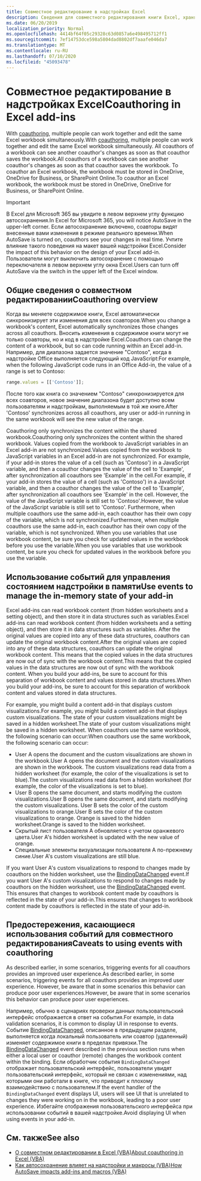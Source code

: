 ```yaml
---
title: Совместное редактирование в надстройках Excel
description: Сведения для совместного редактирования книги Excel, хранящейся в OneDrive, OneDrive для бизнеса или SharePoint Online.
ms.date: 06/20/2019
localization_priority: Normal
ms.openlocfilehash: 4414bf64f05c29328c63d0857a6e498495712ff1
ms.sourcegitcommit: 7ef14753dce598a5804dad8802df7aaafe046da7
ms.translationtype: MT
ms.contentlocale: ru-RU
ms.lasthandoff: 07/10/2020
ms.locfileid: "45093478"
---
```

# <a name="coauthoring-in-excel-add-ins"></a><span data-ttu-id="19f56-103">Совместное редактирование в надстройках Excel</span><span class="sxs-lookup"><span data-stu-id="19f56-103">Coauthoring in Excel add-ins</span></span>  

<span data-ttu-id="19f56-104">With [coauthoring](https://support.office.com/article/Collaborate-on-Excel-workbooks-at-the-same-time-with-co-authoring-7152aa8b-b791-414c-a3bb-3024e46fb104), multiple people can work together and edit the same Excel workbook simultaneously.</span><span class="sxs-lookup"><span data-stu-id="19f56-104">With [coauthoring](https://support.office.com/article/Collaborate-on-Excel-workbooks-at-the-same-time-with-co-authoring-7152aa8b-b791-414c-a3bb-3024e46fb104), multiple people can work together and edit the same Excel workbook simultaneously.</span></span> <span data-ttu-id="19f56-105">All coauthors of a workbook can see another coauthor's changes as soon as that coauthor saves the workbook.</span><span class="sxs-lookup"><span data-stu-id="19f56-105">All coauthors of a workbook can see another coauthor's changes as soon as that coauthor saves the workbook.</span></span> <span data-ttu-id="19f56-106">To coauthor an Excel workbook, the workbook must be stored in OneDrive, OneDrive for Business, or SharePoint Online.</span><span class="sxs-lookup"><span data-stu-id="19f56-106">To coauthor an Excel workbook, the workbook must be stored in OneDrive, OneDrive for Business, or SharePoint Online.</span></span>

> [!IMPORTANT]
> <span data-ttu-id="19f56-107">В Excel для Microsoft 365 вы увидите в левом верхнем углу функцию автосохранения.</span><span class="sxs-lookup"><span data-stu-id="19f56-107">In Excel for Microsoft 365, you will notice AutoSave in the upper-left corner.</span></span> <span data-ttu-id="19f56-108">Если автосохранение включено, соавторы видят внесенные вами изменения в режиме реального времени.</span><span class="sxs-lookup"><span data-stu-id="19f56-108">When AutoSave is turned on, coauthors see your changes in real time.</span></span> <span data-ttu-id="19f56-109">Учтите влияние такого поведения на макет вашей надстройки Excel.</span><span class="sxs-lookup"><span data-stu-id="19f56-109">Consider the impact of this behavior on the design of your Excel add-in.</span></span> <span data-ttu-id="19f56-110">Пользователи могут выключить автосохранение с помощью переключателя в левом верхнем углу окна Excel.</span><span class="sxs-lookup"><span data-stu-id="19f56-110">Users can turn off AutoSave via the switch in the upper left of the Excel window.</span></span>

## <a name="coauthoring-overview"></a><span data-ttu-id="19f56-111">Общие сведения о совместном редактировании</span><span class="sxs-lookup"><span data-stu-id="19f56-111">Coauthoring overview</span></span>

<span data-ttu-id="19f56-112">Когда вы меняете содержимое книги, Excel автоматически синхронизирует эти изменения для всех соавторов.</span><span class="sxs-lookup"><span data-stu-id="19f56-112">When you change a workbook's content, Excel automatically synchronizes those changes across all coauthors.</span></span> <span data-ttu-id="19f56-113">Вносить изменения в содержимое книги могут не только соавторы, но и код в надстройке Excel.</span><span class="sxs-lookup"><span data-stu-id="19f56-113">Coauthors can change the content of a workbook, but so can code running within an Excel add-in.</span></span> <span data-ttu-id="19f56-114">Например, для диапазона задается значение "Contoso", когда в надстройке Office выполняется следующий код JavaScript:</span><span class="sxs-lookup"><span data-stu-id="19f56-114">For example, when the following JavaScript code runs in an Office Add-in, the value of a range is set to Contoso:</span></span>

```js
range.values = [['Contoso']];
```
<span data-ttu-id="19f56-115">После того как книга со значением "Contoso" синхронизируется для всех соавторов, новое значение диапазона будет доступно всем пользователям и надстройкам, выполняемым в той же книге.</span><span class="sxs-lookup"><span data-stu-id="19f56-115">After 'Contoso' synchronizes across all coauthors, any user or add-in running in the same workbook will see the new value of the range.</span></span>

<span data-ttu-id="19f56-116">Coauthoring only synchronizes the content within the shared workbook.</span><span class="sxs-lookup"><span data-stu-id="19f56-116">Coauthoring only synchronizes the content within the shared workbook.</span></span> <span data-ttu-id="19f56-117">Values copied from the workbook to JavaScript variables in an Excel add-in are not synchronized.</span><span class="sxs-lookup"><span data-stu-id="19f56-117">Values copied from the workbook to JavaScript variables in an Excel add-in are not synchronized.</span></span> <span data-ttu-id="19f56-118">For example, if your add-in stores the value of a cell (such as 'Contoso') in a JavaScript variable, and then a coauthor changes the value of the cell to 'Example', after synchronization all coauthors see 'Example' in the cell.</span><span class="sxs-lookup"><span data-stu-id="19f56-118">For example, if your add-in stores the value of a cell (such as 'Contoso') in a JavaScript variable, and then a coauthor changes the value of the cell to 'Example', after synchronization all coauthors see 'Example' in the cell.</span></span> <span data-ttu-id="19f56-119">However, the value of the JavaScript variable is still set to 'Contoso'.</span><span class="sxs-lookup"><span data-stu-id="19f56-119">However, the value of the JavaScript variable is still set to 'Contoso'.</span></span> <span data-ttu-id="19f56-120">Furthermore, when multiple coauthors use the same add-in, each coauthor has their own copy of the variable, which is not synchronized.</span><span class="sxs-lookup"><span data-stu-id="19f56-120">Furthermore, when multiple coauthors use the same add-in, each coauthor has their own copy of the variable, which is not synchronized.</span></span> <span data-ttu-id="19f56-121">When you use variables that use workbook content, be sure you check for updated values in the workbook before you use the variable.</span><span class="sxs-lookup"><span data-stu-id="19f56-121">When you use variables that use workbook content, be sure you check for updated values in the workbook before you use the variable.</span></span>

## <a name="use-events-to-manage-the-in-memory-state-of-your-add-in"></a><span data-ttu-id="19f56-122">Использование событий для управления состоянием надстройки в памяти</span><span class="sxs-lookup"><span data-stu-id="19f56-122">Use events to manage the in-memory state of your add-in</span></span>

<span data-ttu-id="19f56-123">Excel add-ins can read workbook content (from hidden worksheets and a setting object), and then store it in data structures such as variables.</span><span class="sxs-lookup"><span data-stu-id="19f56-123">Excel add-ins can read workbook content (from hidden worksheets and a setting object), and then store it in data structures such as variables.</span></span> <span data-ttu-id="19f56-124">After the original values are copied into any of these data structures, coauthors can update the original workbook content.</span><span class="sxs-lookup"><span data-stu-id="19f56-124">After the original values are copied into any of these data structures, coauthors can update the original workbook content.</span></span> <span data-ttu-id="19f56-125">This means that the copied values in the data structures are now out of sync with the workbook content.</span><span class="sxs-lookup"><span data-stu-id="19f56-125">This means that the copied values in the data structures are now out of sync with the workbook content.</span></span> <span data-ttu-id="19f56-126">When you build your add-ins, be sure to account for this separation of workbook content and values stored in data structures.</span><span class="sxs-lookup"><span data-stu-id="19f56-126">When you build your add-ins, be sure to account for this separation of workbook content and values stored in data structures.</span></span>

<span data-ttu-id="19f56-127">For example, you might build a content add-in that displays custom visualizations.</span><span class="sxs-lookup"><span data-stu-id="19f56-127">For example, you might build a content add-in that displays custom visualizations.</span></span> <span data-ttu-id="19f56-128">The state of your custom visualizations might be saved in a hidden worksheet.</span><span class="sxs-lookup"><span data-stu-id="19f56-128">The state of your custom visualizations might be saved in a hidden worksheet.</span></span> <span data-ttu-id="19f56-129">When coauthors use the same workbook, the following scenario can occur:</span><span class="sxs-lookup"><span data-stu-id="19f56-129">When coauthors use the same workbook, the following scenario can occur:</span></span>

- <span data-ttu-id="19f56-130">User A opens the document and the custom visualizations are shown in the workbook.</span><span class="sxs-lookup"><span data-stu-id="19f56-130">User A opens the document and the custom visualizations are shown in the workbook.</span></span> <span data-ttu-id="19f56-131">The custom visualizations read data from a hidden worksheet (for example, the color of the visualizations is set to blue).</span><span class="sxs-lookup"><span data-stu-id="19f56-131">The custom visualizations read data from a hidden worksheet (for example, the color of the visualizations is set to blue).</span></span>
- <span data-ttu-id="19f56-132">User B opens the same document, and starts modifying the custom visualizations.</span><span class="sxs-lookup"><span data-stu-id="19f56-132">User B opens the same document, and starts modifying the custom visualizations.</span></span> <span data-ttu-id="19f56-133">User B sets the color of the custom visualizations to orange.</span><span class="sxs-lookup"><span data-stu-id="19f56-133">User B sets the color of the custom visualizations to orange.</span></span> <span data-ttu-id="19f56-134">Orange is saved to the hidden worksheet.</span><span class="sxs-lookup"><span data-stu-id="19f56-134">Orange is saved to the hidden worksheet.</span></span>
- <span data-ttu-id="19f56-135">Скрытый лист пользователя А обновляется с учетом оранжевого цвета.</span><span class="sxs-lookup"><span data-stu-id="19f56-135">User A's hidden worksheet is updated with the new value of orange.</span></span>
- <span data-ttu-id="19f56-136">Специальные элементы визуализации пользователя А по-прежнему синие.</span><span class="sxs-lookup"><span data-stu-id="19f56-136">User A's custom visualizations are still blue.</span></span>

<span data-ttu-id="19f56-137">If you want User A's custom visualizations to respond to changes made by coauthors on the hidden worksheet, use the [BindingDataChanged](/javascript/api/office/office.bindingdatachangedeventargs) event.</span><span class="sxs-lookup"><span data-stu-id="19f56-137">If you want User A's custom visualizations to respond to changes made by coauthors on the hidden worksheet, use the [BindingDataChanged](/javascript/api/office/office.bindingdatachangedeventargs) event.</span></span> <span data-ttu-id="19f56-138">This ensures that changes to workbook content made by coauthors is reflected in the state of your add-in.</span><span class="sxs-lookup"><span data-stu-id="19f56-138">This ensures that changes to workbook content made by coauthors is reflected in the state of your add-in.</span></span>

## <a name="caveats-to-using-events-with-coauthoring"></a><span data-ttu-id="19f56-139">Предостережения, касающиеся использования событий для совместного редактирования</span><span class="sxs-lookup"><span data-stu-id="19f56-139">Caveats to using events with coauthoring</span></span>

<span data-ttu-id="19f56-140">As described earlier, in some scenarios, triggering events for all coauthors provides an improved user experience.</span><span class="sxs-lookup"><span data-stu-id="19f56-140">As described earlier, in some scenarios, triggering events for all coauthors provides an improved user experience.</span></span> <span data-ttu-id="19f56-141">However, be aware that in some scenarios this behavior can produce poor user experiences.</span><span class="sxs-lookup"><span data-stu-id="19f56-141">However, be aware that in some scenarios this behavior can produce poor user experiences.</span></span> 

<span data-ttu-id="19f56-142">Например, обычно в сценариях проверки данных пользовательский интерфейс отображается в ответ на события.</span><span class="sxs-lookup"><span data-stu-id="19f56-142">For example, in data validation scenarios, it is common to display UI in response to events.</span></span> <span data-ttu-id="19f56-143">Событие [BindingDataChanged](/javascript/api/office/office.bindingdatachangedeventargs), описанное в предыдущем разделе, выполняется когда локальный пользователь или соавтор (удаленный) изменяет содержимое книги в пределах привязки.</span><span class="sxs-lookup"><span data-stu-id="19f56-143">The [BindingDataChanged](/javascript/api/office/office.bindingdatachangedeventargs) event described in the previous section runs when either a local user or coauthor (remote) changes the workbook content within the binding.</span></span> <span data-ttu-id="19f56-144">Если обработчик события `BindingDataChanged` отображает пользовательский интерфейс, пользователи увидят пользовательский интерфейс, который не связан с изменениями, над которыми они работали в книге, что приводит к плохому взаимодействию с пользователем.</span><span class="sxs-lookup"><span data-stu-id="19f56-144">If the event handler of the `BindingDataChanged` event displays UI, users will see UI that is unrelated to changes they were working on in the workbook, leading to a poor user experience.</span></span> <span data-ttu-id="19f56-145">Избегайте отображения пользовательского интерфейса при использовании событий в вашей надстройке.</span><span class="sxs-lookup"><span data-stu-id="19f56-145">Avoid displaying UI when using events in your add-in.</span></span>

## <a name="see-also"></a><span data-ttu-id="19f56-146">См. также</span><span class="sxs-lookup"><span data-stu-id="19f56-146">See also</span></span>

- [<span data-ttu-id="19f56-147">О совместном редактировании в Excel (VBA)</span><span class="sxs-lookup"><span data-stu-id="19f56-147">About coauthoring in Excel (VBA)</span></span>](/office/vba/excel/concepts/about-coauthoring-in-excel)
- [<span data-ttu-id="19f56-148">Как автосохранение влияет на надстройки и макросы (VBA)</span><span class="sxs-lookup"><span data-stu-id="19f56-148">How AutoSave impacts add-ins and macros (VBA)</span></span>](/office/vba/library-reference/concepts/how-autosave-impacts-addins-and-macros)
